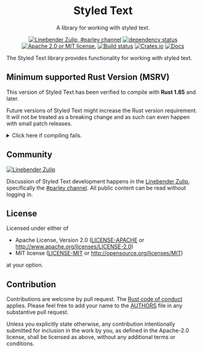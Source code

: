 <div align="center">

# Styled Text

A library for working with styled text.

[![Linebender Zulip, #parley channel](https://img.shields.io/badge/Linebender-%23parley-blue?logo=Zulip)](https://xi.zulipchat.com/#narrow/channel/205635-parley)
[![dependency status](https://deps.rs/repo/github/linebender/styled_text/status.svg)](https://deps.rs/repo/github/linebender/styled_text)
[![Apache 2.0 or MIT license.](https://img.shields.io/badge/license-Apache--2.0_OR_MIT-blue.svg)](#license)
[![Build status](https://github.com/linebender/styled_text/workflows/CI/badge.svg)](https://github.com/linebender/styled_text/actions)
[![Crates.io](https://img.shields.io/crates/v/styled_text.svg)](https://crates.io/crates/styled_text)
[![Docs](https://docs.rs/styled_text/badge.svg)](https://docs.rs/styled_text)

</div>

The Styled Text library provides functionality for working with styled text.

## Minimum supported Rust Version (MSRV)

This version of Styled Text has been verified to compile with **Rust 1.85** and later.

Future versions of Styled Text might increase the Rust version requirement.
It will not be treated as a breaking change and as such can even happen with small patch releases.

<details>
<summary>Click here if compiling fails.</summary>

As time has passed, some of Styled Text's dependencies could have released versions with a higher Rust requirement.
If you encounter a compilation issue due to a dependency and don't want to upgrade your Rust toolchain, then you could downgrade the dependency.

```sh
# Use the problematic dependency's name and version
cargo update -p package_name --precise 0.1.1
```
</details>

## Community

[![Linebender Zulip](https://img.shields.io/badge/Xi%20Zulip-%23parley-blue?logo=Zulip)](https://xi.zulipchat.com/#narrow/channel/205635-parley)

Discussion of Styled Text development happens in the [Linebender Zulip](https://xi.zulipchat.com/), specifically the [#parley channel](https://xi.zulipchat.com/#narrow/channel/205635-parley).
All public content can be read without logging in.

## License

Licensed under either of

- Apache License, Version 2.0 ([LICENSE-APACHE](LICENSE-APACHE) or <http://www.apache.org/licenses/LICENSE-2.0>)
- MIT license ([LICENSE-MIT](LICENSE-MIT) or <http://opensource.org/licenses/MIT>)

at your option.

## Contribution

Contributions are welcome by pull request. The [Rust code of conduct] applies.
Please feel free to add your name to the [AUTHORS] file in any substantive pull request.

Unless you explicitly state otherwise, any contribution intentionally submitted for inclusion in the work by you, as defined in the Apache-2.0 license, shall be licensed as above, without any additional terms or conditions.

[Rust Code of Conduct]: https://www.rust-lang.org/policies/code-of-conduct
[AUTHORS]: ./AUTHORS
